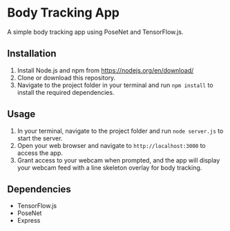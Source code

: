 # Body Tracking App

A simple body tracking app using PoseNet and TensorFlow.js.

## Installation

1. Install Node.js and npm from https://nodejs.org/en/download/
2. Clone or download this repository.
3. Navigate to the project folder in your terminal and run `npm install` to install the required dependencies.

## Usage

1. In your terminal, navigate to the project folder and run `node server.js` to start the server.
2. Open your web browser and navigate to `http://localhost:3000` to access the app.
3. Grant access to your webcam when prompted, and the app will display your webcam feed with a line skeleton overlay for body tracking.

## Dependencies

- TensorFlow.js
- PoseNet
- Express
